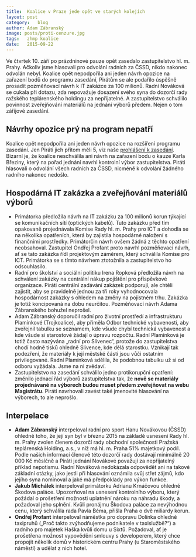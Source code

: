 ```yaml
---
title:	Koalice v Praze jede opět ve starých kolejích
layout:	post
category:	blog
author:	Adam Zábranský
image: posts/proti-cenzure.jpg
tags:	zhmp koalice
date:	2015-09-22
---
```


Ve čtvrtek 10. září po prázdninové pauze opět zasedalo zastupitelstvo hl. m. Prahy. Ačkoliv jsme hlasovali pro odvolání radních za ČSSD, nikdo nakonec odvolán nebyl. Koalice opět nepodpořila ani jeden návrh opozice na zařazení bodů do programu zasedání, Pirátům se ale podařilo úspěšně prosadit pozměňovací návrh k IT zakázce za 100 milionů. Radní Nováková se cukala při dotazu, zda nepovažuje dosazení svého syna do dozorčí rady ražského teplárenského holdingu za nepřijatelné. A zastupitelstvo schválilo povinnost zveřejňování materiálů na jednání výborů předem. Nejen o tom zářijové zasedání.

Návrhy opozice prý na program nepatří
----------------------------------

Koalice opět nepodpořila ani jeden návrh opozice na rozšíření programu zasedání. Jen Piráti jich přitom měli 5, viz naše [prohlášení k zasedání](https://praha.pirati.cz/stanovisko-piratu.html). Bizarní je, že koalice neschválila ani návrh na zařazení bodu o kauze Karla Březiny, který na pořad jednání navrhl kontrolní výbor zastupitelstva. Piráti hlasovali o odvolání všech radních za ČSSD, nicméně k odvolání žádného radního nakonec nedošlo.

Hospodárná IT zakázka a zveřejňování materiálů výborů
----------------------------------

  - Primátorka předložila návrh na IT zakázku za 100 milionů korun týkající se komunikačních sítí (optických kabelů). Tuto zakázku před tím opakovaně projednávala Komise Rady hl. m. Prahy pro ICT a dohodla se na několika opatřeních, která by zajistila hospodárné naložení s finančními prostředky. Primátorčin návrh ovšem žádná z těchto opatření neobsahoval. Zastupitel Ondřej Profant proto navrhl pozměňovací návrh, ať se tato zakázka řídí projektovým záměrem, který schválila Komise pro ICT. Primátorka se s tímto návrhem ztotožnila a zastupitelstvo ho odsouhlasilo.
  - Radní pro školství a sociální politiku Irena Ropková předložila návrh na schválení zakázky na centrální nákup pojištění pro příspěvkové organizace. Piráti centrální zadávání zakázek podporují, ale chtěli zajistit, aby se pravidelně jednou za tři roky vyhodnocovala hospodárnost zakázky s ohledem na změny na pojistném trhu. Zakázka je totiž koncipovaná na dobu neurčitou. Pozměňovací návrh Adama Zábranského bohužel neprošel.
  - Adam Zábranský doporučil radní pro životní prostředí a infrastrukturu Plamínkové (Trojkoalice), aby přiměla Odbor technické vybavenosti, aby zveřejnil tabulku se seznamem, kde všude chybí technická vybavenost a kde všude si starostové žádají o úpravu rozpočtu. Radní Plamínková je totiž často nazývána „radní pro Slivenec“, protože do zastupitelstva chodí hodně tisků ohledně Slivence, kde dělá starostku. Vznikají tak podezření, že materiály k její městské části jsou vůči ostatním privilegované. Radní Plamínková sdělila, že podobnou tabulku už si od odboru vyžádala. Jsme na ni zvědaví.
  - Zastupitelstvo na zasedání schválilo jedno protikorupční opatření: změnilo jednací řád výborů zastupitelstva tak, že **nově se materiály projednávané na výborech budou muset předem zveřejňovat na webu Magistrátu**. Piráti navrhovali zavést také jmenovité hlasování na výborech, to ale neprošlo.

Interpelace
----------------------------------
  - **Adam Zábranský** interpeloval radní pro sport Hanu Novákovou (ČSSD) ohledně toho, že její syn byl v březnu 2015 na základě usnesení Rady hl. m. Prahy zvolen členem dozorčí rady obchodní společnosti Pražská teplárenská Holding, a.s., v níž má hl. m. Praha 51% majetkový podíl. Podle našich informací členové této dozorčí rady dostávají minimálně 20 000 Kč měsíčně a Piráti jednání Novákové považují za nepřijatelný příklad nepotismu. Radní Nováková nedokázala odpovědět ani na takové základní otázky, jako jestli při hlasování oznámila svůj střet zájmů, kdo jejího syna nominoval a jaké má předpoklady pro výkon funkce.
  - **Jakub Michálek** interpeloval primátorku Adrianu Krnáčovou ohledně Škodova paláce. Upozorňoval na usnesení kontrolního výboru, který požádal o prošetření možnosti uplatnění nároku na náhradu škody, a požadoval jeho splnění. Kvůli pronájmu Škodova paláce za nevýhodnou cenu, který schválila rada Pavla Béma, přišla Praha o dvě miliardy korun.
  - **Ondřej Profant** interpeloval náměstka pro dopravu Dolínka ohledně taxipruhů („Proč takto zvýhodňujeme podnikatele v taxislužbě?“) a radního pro majetek Haška kvůli domu u Sixtů. Požadoval, ať je prošetřena možnost vypovědění smlouvy s developerem, který chce propojit několik domů v historickém centru Prahy (u Staroměstského náměstí) a udělat z nich hotel.

